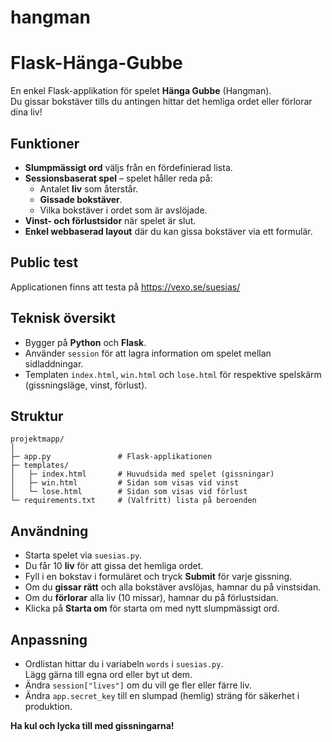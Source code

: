 # hangman

# Flask-Hänga-Gubbe

En enkel Flask-applikation för spelet **Hänga Gubbe** (Hangman).  
Du gissar bokstäver tills du antingen hittar det hemliga ordet eller förlorar dina liv!

## Funktioner

- **Slumpmässigt ord** väljs från en fördefinierad lista.
- **Sessionsbaserat spel** – spelet håller reda på:
  - Antalet **liv** som återstår.
  - **Gissade bokstäver**.
  - Vilka bokstäver i ordet som är avslöjade.
- **Vinst- och förlustsidor** när spelet är slut.
- **Enkel webbaserad layout** där du kan gissa bokstäver via ett formulär.

## Public test
Applicationen finns att testa på
https://vexo.se/suesias/

## Teknisk översikt

- Bygger på **Python** och **Flask**.
- Använder `session` för att lagra information om spelet mellan sidladdningar.
- Templaten `index.html`, `win.html` och `lose.html` för respektive spelskärm (gissningsläge, vinst, förlust).

## Struktur

```
projektmapp/
│
├─ app.py               # Flask-applikationen
├─ templates/
│   ├─ index.html       # Huvudsida med spelet (gissningar)
│   ├─ win.html         # Sidan som visas vid vinst
│   └─ lose.html        # Sidan som visas vid förlust
└─ requirements.txt     # (Valfritt) lista på beroenden
```

## Användning

- Starta spelet via `suesias.py`.
- Du får 10 **liv** för att gissa det hemliga ordet.
- Fyll i en bokstav i formuläret och tryck **Submit** för varje gissning.
- Om du **gissar rätt** och alla bokstäver avslöjas, hamnar du på vinstsidan.  
- Om du **förlorar** alla liv (10 missar), hamnar du på förlustsidan.
- Klicka på **Starta om** för starta om med nytt slumpmässigt ord.

## Anpassning

- Ordlistan hittar du i variabeln `words` i `suesias.py`.  
  Lägg gärna till egna ord eller byt ut dem.
- Ändra `session["lives"]` om du vill ge fler eller färre liv.
- Ändra `app.secret_key` till en slumpad (hemlig) sträng för säkerhet i produktion.

**Ha kul och lycka till med gissningarna!**
